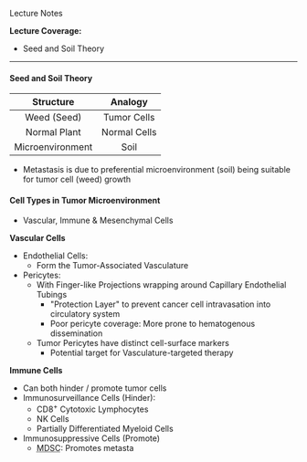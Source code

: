 Lecture Notes

**Lecture Coverage:**
- Seed and Soil Theory

---
#### **Seed and Soil Theory**

|    Structure     |   Analogy    |
| :--------------: | :----------: |
|   Weed (Seed)    | Tumor Cells  |
|   Normal Plant   | Normal Cells |
| Microenvironment |     Soil     |
- Metastasis is due to preferential microenvironment (soil) being suitable for tumor cell (weed) growth


#### **Cell Types in Tumor Microenvironment**
- Vascular, Immune & Mesenchymal Cells

**Vascular Cells**
- Endothelial Cells: 
	- Form the Tumor-Associated Vasculature
- Pericytes: 
	- With Finger-like Projections wrapping around Capillary Endothelial Tubings
		- "Protection Layer" to prevent cancer cell intravasation into circulatory system
		- Poor pericyte coverage: More prone to hematogenous dissemination
	- Tumor Pericytes have distinct cell-surface markers
		- Potential target for Vasculature-targeted therapy

**Immune Cells**
- Can both hinder / promote tumor cells
- Immunosurveillance Cells (Hinder):
	- CD8<sup>+</sup> Cytotoxic Lymphocytes
	- NK Cells
	- Partially Differentiated Myeloid Cells
- Immunosuppressive Cells (Promote)
	- <abbr Title="Myeloid-Derived Suppressor Cells">MDSC</abbr>: Promotes metasta
